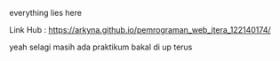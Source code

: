 everything lies here

Link Hub : https://arkyna.github.io/pemrograman_web_itera_122140174/

yeah selagi masih ada praktikum bakal di up terus
